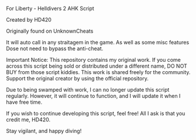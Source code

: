 For Liberty - Helldivers 2 AHK Script

Created by HD420

Originally found on UnknownCheats


It will auto call in any straitagem in the game. As well as some misc features
Dose not need to bypass the anti-cheat.


Important Notice:
This repository contains my original work. If you come across this script being sold or distributed under a different name, DO NOT BUY from those script kiddies. This work is shared freely for the community. Support the original creator by using the official repository.


Due to being swamped with work, I can no longer update this script regularly. However, it will continue to function, and I will update it when I have free time.

If you wish to continue developing this script, feel free! All I ask is that you credit me, HD420.

Stay vigilant, and happy diving!
 
